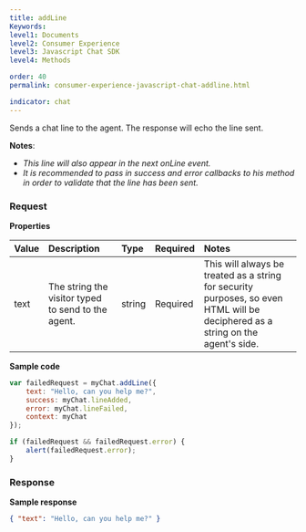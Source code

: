 ```yaml
---
title: addLine
Keywords:
level1: Documents
level2: Consumer Experience
level3: Javascript Chat SDK
level4: Methods

order: 40
permalink: consumer-experience-javascript-chat-addline.html

indicator: chat
---
```


Sends a chat line to the agent. The response will echo the line sent.

**Notes**:

- *This line will also appear in the next onLine event.*
- *It is recommended to pass in success and error callbacks to his method in order to validate that the line has been sent.*

### Request

**Properties**

| Value |  Description | Type | Required | Notes |
| :--- | :--- | :--- | :--- | :--- |
| text	| The string the visitor typed to send to the agent. | string | Required | This will always be treated as a string for security purposes, so even HTML will be deciphered as a string on the agent's side. |

**Sample code**

```javascript
var failedRequest = myChat.addLine({
    text: "Hello, can you help me?",
    success: myChat.lineAdded,
    error: myChat.lineFailed,
    context: myChat
});

if (failedRequest && failedRequest.error) {
    alert(failedRequest.error);
}
```  
                                                                                                                    
### Response

**Sample response**

```json
{ "text": "Hello, can you help me?" }
```